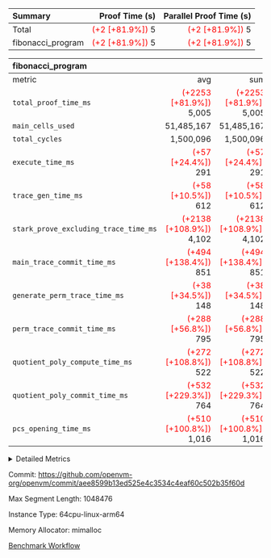 | Summary | Proof Time (s) | Parallel Proof Time (s) |
|:---|---:|---:|
| Total | <span style='color: red'>(+2 [+81.9%])</span> 5 | <span style='color: red'>(+2 [+81.9%])</span> 5 |
| fibonacci_program | <span style='color: red'>(+2 [+81.9%])</span> 5 | <span style='color: red'>(+2 [+81.9%])</span> 5 |


| fibonacci_program |||||
|:---|---:|---:|---:|---:|
|metric|avg|sum|max|min|
| `total_proof_time_ms ` | <span style='color: red'>(+2253 [+81.9%])</span> 5,005 | <span style='color: red'>(+2253 [+81.9%])</span> 5,005 | <span style='color: red'>(+2253 [+81.9%])</span> 5,005 | <span style='color: red'>(+2253 [+81.9%])</span> 5,005 |
| `main_cells_used     ` |  51,485,167 |  51,485,167 |  51,485,167 |  51,485,167 |
| `total_cycles        ` |  1,500,096 |  1,500,096 |  1,500,096 |  1,500,096 |
| `execute_time_ms     ` | <span style='color: red'>(+57 [+24.4%])</span> 291 | <span style='color: red'>(+57 [+24.4%])</span> 291 | <span style='color: red'>(+57 [+24.4%])</span> 291 | <span style='color: red'>(+57 [+24.4%])</span> 291 |
| `trace_gen_time_ms   ` | <span style='color: red'>(+58 [+10.5%])</span> 612 | <span style='color: red'>(+58 [+10.5%])</span> 612 | <span style='color: red'>(+58 [+10.5%])</span> 612 | <span style='color: red'>(+58 [+10.5%])</span> 612 |
| `stark_prove_excluding_trace_time_ms` | <span style='color: red'>(+2138 [+108.9%])</span> 4,102 | <span style='color: red'>(+2138 [+108.9%])</span> 4,102 | <span style='color: red'>(+2138 [+108.9%])</span> 4,102 | <span style='color: red'>(+2138 [+108.9%])</span> 4,102 |
| `main_trace_commit_time_ms` | <span style='color: red'>(+494 [+138.4%])</span> 851 | <span style='color: red'>(+494 [+138.4%])</span> 851 | <span style='color: red'>(+494 [+138.4%])</span> 851 | <span style='color: red'>(+494 [+138.4%])</span> 851 |
| `generate_perm_trace_time_ms` | <span style='color: red'>(+38 [+34.5%])</span> 148 | <span style='color: red'>(+38 [+34.5%])</span> 148 | <span style='color: red'>(+38 [+34.5%])</span> 148 | <span style='color: red'>(+38 [+34.5%])</span> 148 |
| `perm_trace_commit_time_ms` | <span style='color: red'>(+288 [+56.8%])</span> 795 | <span style='color: red'>(+288 [+56.8%])</span> 795 | <span style='color: red'>(+288 [+56.8%])</span> 795 | <span style='color: red'>(+288 [+56.8%])</span> 795 |
| `quotient_poly_compute_time_ms` | <span style='color: red'>(+272 [+108.8%])</span> 522 | <span style='color: red'>(+272 [+108.8%])</span> 522 | <span style='color: red'>(+272 [+108.8%])</span> 522 | <span style='color: red'>(+272 [+108.8%])</span> 522 |
| `quotient_poly_commit_time_ms` | <span style='color: red'>(+532 [+229.3%])</span> 764 | <span style='color: red'>(+532 [+229.3%])</span> 764 | <span style='color: red'>(+532 [+229.3%])</span> 764 | <span style='color: red'>(+532 [+229.3%])</span> 764 |
| `pcs_opening_time_ms ` | <span style='color: red'>(+510 [+100.8%])</span> 1,016 | <span style='color: red'>(+510 [+100.8%])</span> 1,016 | <span style='color: red'>(+510 [+100.8%])</span> 1,016 | <span style='color: red'>(+510 [+100.8%])</span> 1,016 |



<details>
<summary>Detailed Metrics</summary>

| group | num_segments | keygen_time_ms | commit_exe_time_ms |
| --- | --- | --- | --- |
| fibonacci_program | 1 | 409 | 5 | 

| group | air_name | quotient_deg | interactions | constraints |
| --- | --- | --- | --- | --- |
| fibonacci_program | AccessAdapterAir<16> | 4 | 5 | 11 | 
| fibonacci_program | AccessAdapterAir<2> | 4 | 5 | 11 | 
| fibonacci_program | AccessAdapterAir<32> | 4 | 5 | 11 | 
| fibonacci_program | AccessAdapterAir<4> | 4 | 5 | 11 | 
| fibonacci_program | AccessAdapterAir<64> | 4 | 5 | 11 | 
| fibonacci_program | AccessAdapterAir<8> | 4 | 5 | 11 | 
| fibonacci_program | BitwiseOperationLookupAir<8> | 2 | 2 | 4 | 
| fibonacci_program | MemoryMerkleAir<8> | 4 | 4 | 38 | 
| fibonacci_program | PersistentBoundaryAir<8> | 4 | 3 | 5 | 
| fibonacci_program | PhantomAir | 4 | 3 | 4 | 
| fibonacci_program | Poseidon2PeripheryAir<BabyBearParameters>, 1> | 2 | 1 | 286 | 
| fibonacci_program | ProgramAir | 1 | 1 | 4 | 
| fibonacci_program | RangeTupleCheckerAir<2> | 1 | 1 | 4 | 
| fibonacci_program | Rv32HintStoreAir | 4 | 18 | 23 | 
| fibonacci_program | VariableRangeCheckerAir | 1 | 1 | 4 | 
| fibonacci_program | VmAirWrapper<Rv32BaseAluAdapterAir, BaseAluCoreAir<4, 8> | 4 | 20 | 31 | 
| fibonacci_program | VmAirWrapper<Rv32BaseAluAdapterAir, LessThanCoreAir<4, 8> | 4 | 18 | 36 | 
| fibonacci_program | VmAirWrapper<Rv32BaseAluAdapterAir, ShiftCoreAir<4, 8> | 4 | 24 | 85 | 
| fibonacci_program | VmAirWrapper<Rv32BranchAdapterAir, BranchEqualCoreAir<4> | 4 | 11 | 17 | 
| fibonacci_program | VmAirWrapper<Rv32BranchAdapterAir, BranchLessThanCoreAir<4, 8> | 4 | 13 | 32 | 
| fibonacci_program | VmAirWrapper<Rv32CondRdWriteAdapterAir, Rv32JalLuiCoreAir> | 4 | 10 | 15 | 
| fibonacci_program | VmAirWrapper<Rv32JalrAdapterAir, Rv32JalrCoreAir> | 4 | 16 | 16 | 
| fibonacci_program | VmAirWrapper<Rv32LoadStoreAdapterAir, LoadSignExtendCoreAir<4, 8> | 4 | 18 | 27 | 
| fibonacci_program | VmAirWrapper<Rv32LoadStoreAdapterAir, LoadStoreCoreAir<4> | 4 | 17 | 34 | 
| fibonacci_program | VmAirWrapper<Rv32MultAdapterAir, DivRemCoreAir<4, 8> | 4 | 25 | 76 | 
| fibonacci_program | VmAirWrapper<Rv32MultAdapterAir, MulHCoreAir<4, 8> | 4 | 24 | 23 | 
| fibonacci_program | VmAirWrapper<Rv32MultAdapterAir, MultiplicationCoreAir<4, 8> | 4 | 19 | 13 | 
| fibonacci_program | VmAirWrapper<Rv32RdWriteAdapterAir, Rv32AuipcCoreAir> | 4 | 12 | 11 | 
| fibonacci_program | VmConnectorAir | 4 | 5 | 9 | 

| group | air_name | segment | rows | prep_cols | perm_cols | main_cols | cells |
| --- | --- | --- | --- | --- | --- | --- | --- |
| fibonacci_program | AccessAdapterAir<8> | 0 | 32 |  | 12 | 17 | 928 | 
| fibonacci_program | BitwiseOperationLookupAir<8> | 0 | 65,536 | 3 | 8 | 2 | 655,360 | 
| fibonacci_program | MemoryMerkleAir<8> | 0 | 256 |  | 12 | 32 | 11,264 | 
| fibonacci_program | PersistentBoundaryAir<8> | 0 | 32 |  | 8 | 20 | 896 | 
| fibonacci_program | PhantomAir | 0 | 1 |  | 8 | 6 | 14 | 
| fibonacci_program | Poseidon2PeripheryAir<BabyBearParameters>, 1> | 0 | 256 |  | 8 | 300 | 78,848 | 
| fibonacci_program | ProgramAir | 0 | 4,096 |  | 8 | 10 | 73,728 | 
| fibonacci_program | RangeTupleCheckerAir<2> | 0 | 524,288 | 2 | 8 | 1 | 4,718,592 | 
| fibonacci_program | Rv32HintStoreAir | 0 | 4 |  | 24 | 32 | 224 | 
| fibonacci_program | VariableRangeCheckerAir | 0 | 262,144 | 2 | 8 | 1 | 2,359,296 | 
| fibonacci_program | VmAirWrapper<Rv32BaseAluAdapterAir, BaseAluCoreAir<4, 8> | 0 | 1,048,576 |  | 28 | 36 | 67,108,864 | 
| fibonacci_program | VmAirWrapper<Rv32BaseAluAdapterAir, LessThanCoreAir<4, 8> | 0 | 524,288 |  | 24 | 37 | 31,981,568 | 
| fibonacci_program | VmAirWrapper<Rv32BranchAdapterAir, BranchEqualCoreAir<4> | 0 | 262,144 |  | 16 | 26 | 11,010,048 | 
| fibonacci_program | VmAirWrapper<Rv32BranchAdapterAir, BranchLessThanCoreAir<4, 8> | 0 | 8 |  | 20 | 32 | 416 | 
| fibonacci_program | VmAirWrapper<Rv32CondRdWriteAdapterAir, Rv32JalLuiCoreAir> | 0 | 131,072 |  | 16 | 18 | 4,456,448 | 
| fibonacci_program | VmAirWrapper<Rv32JalrAdapterAir, Rv32JalrCoreAir> | 0 | 16 |  | 20 | 28 | 768 | 
| fibonacci_program | VmAirWrapper<Rv32LoadStoreAdapterAir, LoadStoreCoreAir<4> | 0 | 16 |  | 28 | 41 | 1,104 | 
| fibonacci_program | VmAirWrapper<Rv32RdWriteAdapterAir, Rv32AuipcCoreAir> | 0 | 8 |  | 16 | 20 | 288 | 
| fibonacci_program | VmConnectorAir | 0 | 2 | 1 | 12 | 5 | 34 | 

| group | segment | trace_gen_time_ms | total_proof_time_ms | total_cycles | total_cells | stark_prove_excluding_trace_time_ms | quotient_poly_compute_time_ms | quotient_poly_commit_time_ms | perm_trace_commit_time_ms | pcs_opening_time_ms | main_trace_commit_time_ms | main_cells_used | generate_perm_trace_time_ms | execute_time_ms |
| --- | --- | --- | --- | --- | --- | --- | --- | --- | --- | --- | --- | --- | --- | --- |
| fibonacci_program | 0 | 612 | 5,005 | 1,500,096 | 122,458,688 | 4,102 | 522 | 764 | 795 | 1,016 | 851 | 51,485,167 | 148 | 291 | 

</details>


Commit: https://github.com/openvm-org/openvm/commit/aee8599b13ed525e4c3534c4eaf60c502b35f60d

Max Segment Length: 1048476

Instance Type: 64cpu-linux-arm64

Memory Allocator: mimalloc

[Benchmark Workflow](https://github.com/openvm-org/openvm/actions/runs/13824183149)
